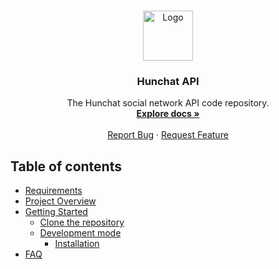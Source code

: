 <br />
<p align="center">
  <a href="https://github.com/hunchat/hunchat-api">
    <img src="#" alt="Logo" width="80" height="80">
  </a>

  <h3 align="center">Hunchat API</h3>

  <p align="center">
    The Hunchat social network API code repository.
    <br />
    <a href="https://github.com/hunchat/hunchat-api"><strong>Explore docs »</strong></a>
    <br />
    <br />
    <a href="https://github.com/hunchat/hunchat-api/issues">Report Bug</a>
    ·
    <a href="https://github.com/hunchat/hunchat-api/issues">Request Feature</a>
  </p>
</p>


## Table of contents
- [Requirements](#requirements)
- [Project Overview](#project-overview)
- [Getting Started](#getting-started)
	* [Clone the repository](#clone-the-repository)
	* [Development mode](#full-mode)
		+ [Installation](#installation)
-  [FAQ](#faq)
